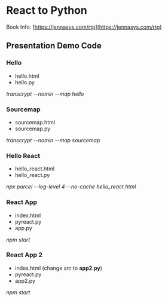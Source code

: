 # React to Python
Book Info: [https://jennasys.com/rtp](https://jennasys.com/rtp)

## Presentation Demo Code

### Hello
- hello.html
- hello.py

*transcrypt --nomin --map hello*

### Sourcemap
- sourcemap.html  
- sourcemap.py

*transcrypt --nomin --map sourcemap*

### Hello React
- hello_react.html  
- hello_react.py

*npx parcel --log-level 4 --no-cache hello_react.html*

### React App
- index.html  
- pyreact.py  
- app.py

*npm start*

### React App 2
- index.html  (change *src* to **app2.py**)
- pyreact.py  
- app2.py

*npm start*
